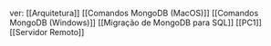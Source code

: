 ver: 
	[[Arquitetura]]
	[[Comandos MongoDB (MacOS)]]
	[[Comandos MongoDB (Windows)]]
	[[Migração de MongoDB para SQL]]
	[[PC1]]
	[[Servidor Remoto]]